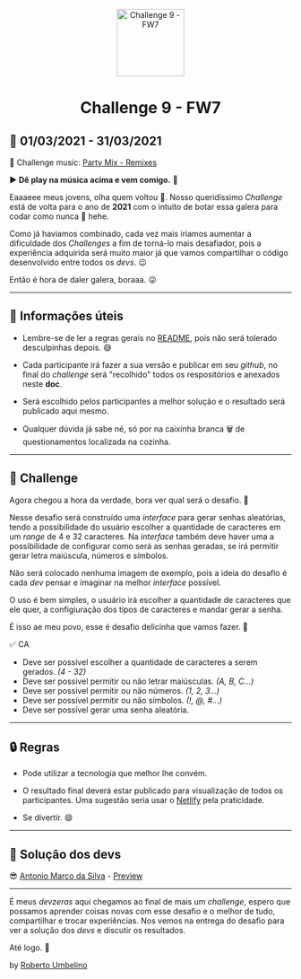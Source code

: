 <p align="center">
  <img alt="Challenge 9 - FW7" width="120" title="Challenge 9 - FW7" src="../.github/logo.png" />
</p>

<h1 align="center">Challenge 9 - FW7</h1>

## 📅 01/03/2021 - 31/03/2021

🎵 Challenge music: [Party Mix - Remixes](https://www.youtube.com/watch?v=W9iUh23Xrsg)

**▶️ Dê play na música acima e vem comigo.** 🤘

Eaaaeee meus jovens, olha quem voltou 💪. Nosso 
  queridíssimo _Challenge_ está de volta para o ano de **2021** com o intuito de botar essa galera para codar como nunca 🙌 hehe.

Como já haviamos combinado, cada vez mais iriamos aumentar a dificuldade dos _Challenges_ a fim de torná-lo mais desafiador, pois a experiência adquirida será muito maior já que vamos compartilhar o código desenvolvido entre todos os _devs_. 😉

Então é hora de daler galera, boraaa. 😜

---

## 📕 Informações úteis

- Lembre-se de ler a regras gerais no [README](../README.md), pois não será tolerado desculpinhas depois. 😅

- Cada participante irá fazer a sua versão e publicar em seu _github_, no final do _challenge_ será "recolhido" todos os respositórios e anexados neste **doc**.

- Será escolhido pelos participantes a melhor solução e o resultado será publicado aqui mesmo.

- Qualquer dúvida já sabe né, só por na caixinha branca 🗑️ de questionamentos localizada na cozinha.

---

## 🎯 Challenge

Agora chegou a hora da verdade, bora ver qual será o desafio. 📝

Nesse desafio será construído uma _interface_ para gerar senhas aleatórias, tendo a possibilidade do usuário escolher a quantidade de caracteres em um _range_ de 4 e 32 caracteres. Na _interface_ também deve haver uma a possibilidade de configurar como será as senhas geradas, se irá permitir gerar letra maiúscula, números e símbolos.

Não será colocado nenhuma imagem de exemplo, pois a ideia do desafio é cada _dev_ pensar e imaginar na melhor _interface_ possível.

O uso é bem simples, o usuário irá escolher a quantidade de caracteres que ele quer, a configiuração dos tipos de caracteres e mandar gerar a senha.

É isso ae meu povo, esse é desafio delicinha que vamos fazer. 🤩

✅ CA 
- Deve ser possível escolher a quantidade de caracteres a serem gerados. _(4 - 32)_
- Deve ser possível permitir ou não letrar maiúsculas. _(A, B, C...)_
- Deve ser possível permitir ou não números. _(1, 2, 3...)_
- Deve ser possível permitir ou não símbolos. _(!, @, #...)_
- Deve ser possível gerar uma senha aleatória.

---

## 🔒 Regras

- Pode utilizar a tecnologia que melhor lhe convém.

- O resultado final deverá estar publicado para visualização de todos os participantes. Uma sugestão seria usar o [Netlify](https://www.netlify.com/) pela praticidade.

- Se divertir. 😄

---

## 🤯 Solução dos devs

😎 [Antonio Marco da Silva](https://github.com/antomarsi/challenges/tree/feat/antonio) - [Preview](https://elegant-ardinghelli-de73fe.netlify.app/)

---

É meus _devzeras_ aqui chegamos ao final de mais um _challenge_, espero que possamos aprender coisas novas com esse desafio e o melhor de tudo, compartilhar e trocar experiências. Nos vemos na entrega do desafio para ver a solução dos _devs_ e discutir os resultados.

Até logo. 👊

by [Roberto Umbelino](https://github.com/robertoumbelino)
